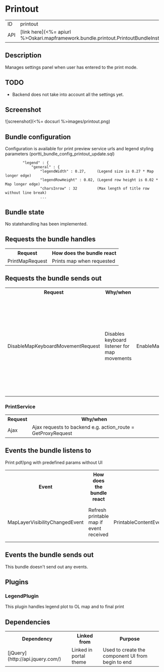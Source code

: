 # Printout

<table>
  <tr>
    <td>ID</td><td>printout</td>
  </tr>
  <tr>
    <td>API</td><td>[link here](<%= apiurl %>Oskari.mapframework.bundle.printout.PrintoutBundleInstance.html)</td>
  </tr>
</table>

## Description

Manages settings panel when user has entered to the print mode.

## TODO

* Backend does not take into account all the settings yet.

## Screenshot

![screenshot](<%= docsurl %>images/printout.png)

## Bundle configuration

Configuration is available for print preview service urls and legend styling parameters
(portti_bundle_config_printout_update.sql)

            "legend" : {
                "general" : {
                    "legendWidth" : 0.27,     (Legend size is 0.27 * Map longer edge)
                    "legendRowHeight" : 0.02, (Legend row height is 0.02 * Map longer edge)
                    "charsInrow" : 32         (Max length of title row without line break)
                    ...

## Bundle state

No statehandling has been implemented.

## Requests the bundle handles

<table>
  <tr>
    <th>Request</th><th>How does the bundle react</th>
  </tr>
  <tr>
    <td>PrintMapRequest</td><td>Prints map when requested</td>
  </tr>
</table>

## Requests the bundle sends out

<table>
  <tr>
    <th>Request</th><th>Why/when</th>
  </tr>
  <tr>
    <td>DisableMapKeyboardMovementRequest</td><td>Disables keyboard listener for map movements</td>
    <td>EnableMapKeyboardMovementRequest</td><td>Enables keyboard listener for map movements</td>
    <td>userinterface.UpdateExtensionRequest</td><td>Bundle closes all flyouts when entering printing mode and its own flyouts when user clicks cancel button.</td>
    <td></td><td>tbd</td>
  </tr>
</table>

### PrintService

<table>
  <tr>
    <th>Request</th><th>Why/when</th>
  </tr>
  <tr>
    <td>Ajax</td>
    <td>Ajax requests to backend e.g. action_route = GetProxyRequest</td>
  </tr>
 
</table>

## Events the bundle listens to

<table>
  <tr>
    <th>Event</th><th>How does the bundle react</th>
  </tr>
  <tr>
    <td>MapLayerVisibilityChangedEvent</td><td>Refresh printable map if event received</td>
    <td>PrintableContentEvent</td><td>Set data for print legend, etc</td>
    <td>PrintWithoutUIEvent</td>Print pdf/png with predefined params without UI</td>
  </tr>
</table>

## Events the bundle sends out

This bundle doesn't send out any events.

## Plugins

### LegendPlugin

This plugin handles legend plot to OL map and to final print


## Dependencies

<table>
  <tr>
    <th>Dependency</th><th>Linked from</th><th>Purpose</th>
  </tr>
  <tr>
    <td>[jQuery](http://api.jquery.com/)</td><td>Linked in portal theme</td><td> Used to create the component UI from begin to end</td>
  </tr>
</table>
